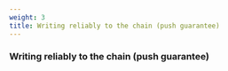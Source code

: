 ```yaml
---
weight: 3
title: Writing reliably to the chain (push guarantee) 
---
```



### Writing reliably to the chain (push guarantee) 
